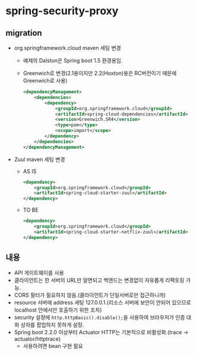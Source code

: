 # spring-security-proxy

## migration

- org.springframework.cloud maven 세팅 변경
  - 예제의 Dalston은 Spring boot 1.5 환경용임.
  - Greenwich로 변경(2.1용이지만 2.2(Hoxton)용은 RC버전이기 때문에 Greenwich로 사용)

    ~~~xml
    <dependencyManagement>
        <dependencies>
            <dependency>
                <groupId>org.springframework.cloud</groupId>
                <artifactId>spring-cloud-dependencies</artifactId>
                <version>Greenwich.SR4</version>
                <type>pom</type>
                <scope>import</scope>
            </dependency>
        </dependencies>
    </dependencyManagement>
    ~~~

- Zuul maven 세팅 변경
  - AS IS

    ~~~xml
    <dependency>
        <groupId>org.springframework.cloud</groupId>
        <artifactId>spring-cloud-starter-zuul</artifactId>
    </dependency>
    ~~~

  - TO BE

    ~~~xml
    <dependency>
        <groupId>org.springframework.cloud</groupId>
        <artifactId>spring-cloud-starter-netflix-zuul</artifactId>
    </dependency>
    ~~~

## 내용

- API 게이트웨이를 사용
- 클라이언트는 한 서버의 URL만 알면되고 백엔드는 변경없이 자유롭게 리팩토링 가능.
- CORS 필터가 필요하지 않음.(클라이언트가 단일서버로만 접근하니까)
- resource 서버에 address 세팅 127.0.0.1.(리소스 서버에 보안이 안되어 있으므로 localhost 안에서만 호출하기 위한 조치)
- security 설정에 `http.httpBasic().disable();`을 사용하여 브라우저가 인증 대화 상자를 팝업하지 못하게 설정.
- Spring boot 2.2.0 이상부터 Actuator HTTP는 기본적으로 비활성화.(trace -> actuator/httptrace)
  - 사용하려면 bean 구현 필요
